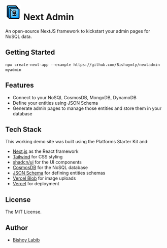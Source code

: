<h1><img alt="Next Admin" src="/public/NextAdminIcon.png" width="50px" height="50px"> Next Admin</h1>
An open-source NextJS framework to kickstart your admin pages for NoSQL data.

## Getting Started
```
npx create-next-app --example https://github.com/Bishoymly/nextadmin myadmin
```

## Features

- Connect to your NoSQL CosmosDB, MongoDB, DynamoDB
- Define your entities using JSON Schema
- Generate admin pages to manage those entities and store them in your database

## Tech Stack

This working demo site was built using the Platforms Starter Kit and:

- [Next.js](https://nextjs.org/) as the React framework
- [Tailwind](https://tailwindcss.com/) for CSS styling
- [shadcn/ui](https://ui.shadcn.com/) for the UI components
- [CosmosDB](https://azure.microsoft.com/en-us/products/cosmos-db) for the NoSQL database
- [JSON Schema](https://json-schema.org/) for defining entities schemas
- [Vercel Blob](https://vercel.com/storage/blob) for image uploads
- [Vercel](http://vercel.com/) for deployment

## License

The MIT License.

## Author
- [Bishoy Labib](https://bishoylabib.com)
